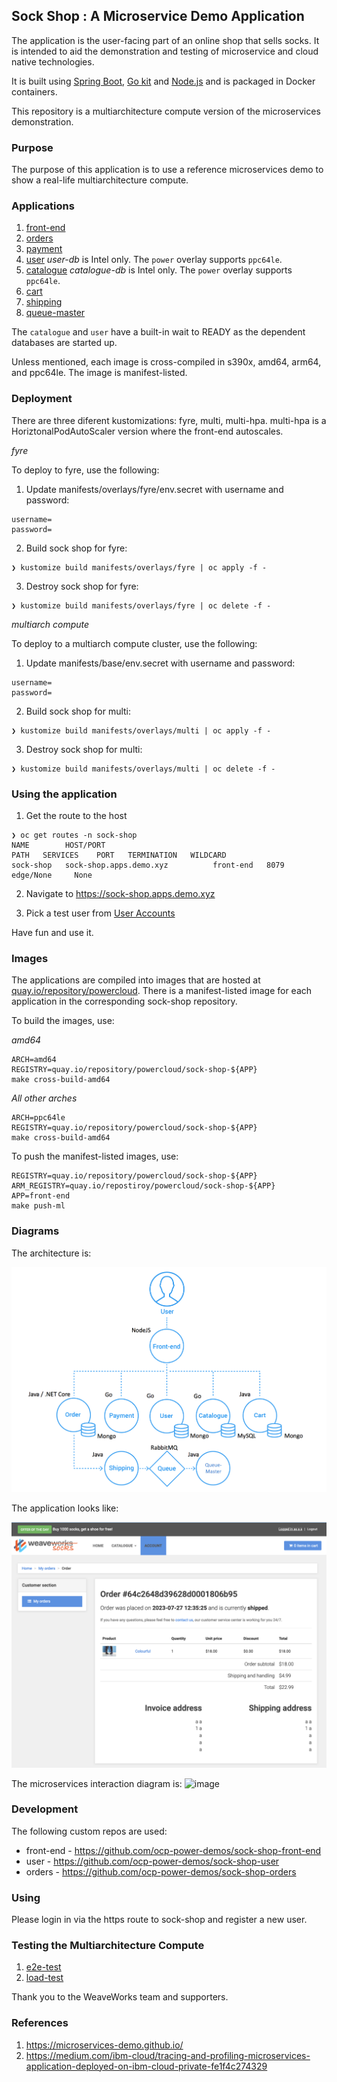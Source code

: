 ## Sock Shop : A Microservice Demo Application

The application is the user-facing part of an online shop that sells socks. It is intended to aid the demonstration and testing of microservice and cloud native technologies.

It is built using [Spring Boot](http://projects.spring.io/spring-boot/), [Go kit](http://gokit.io) and [Node.js](https://nodejs.org/) and is packaged in Docker containers.

This repository is a multiarchitecture compute version of the microservices demonstration.

### Purpose

The purpose of this application is to use a reference microservices demo to show a real-life multiarchitecture compute.

### Applications
1. [front-end](https://github.com/microservices-demo/front-end)
2. [orders](https://github.com/microservices-demo/orders)
3. [payment](https://github.com/microservices-demo/payment)
4. [user](https://github.com/microservices-demo/user)
*user-db* is Intel only. The `power` overlay supports `ppc64le`.
5. [catalogue](https://github.com/microservices-demo/catalogue) *catalogue-db* is Intel only. The `power` overlay supports `ppc64le`.
6. [cart](https://github.com/microservices-demo/carts)
7. [shipping](https://github.com/microservices-demo/shipping)
8. [queue-master](https://github.com/microservices-demo/queue-master)

The `catalogue` and `user` have a built-in wait to READY as the dependent databases are started up.

Unless mentioned, each image is cross-compiled in s390x, amd64, arm64, and ppc64le. The image is manifest-listed.

### Deployment

There are three diferent kustomizations: fyre, multi, multi-hpa. multi-hpa is a HoriztonalPodAutoScaler version where the front-end autoscales.

*fyre* 

To deploy to fyre, use the following:

1. Update manifests/overlays/fyre/env.secret with username and password:

```
username=
password=
```

2. Build sock shop for fyre:

```
❯ kustomize build manifests/overlays/fyre | oc apply -f - 
```

3. Destroy sock shop for fyre:

```
❯ kustomize build manifests/overlays/fyre | oc delete -f - 
```

*multiarch compute*

To deploy to a multiarch compute cluster, use the following:

1. Update manifests/base/env.secret with username and password:

```
username=
password=
```

2. Build sock shop for multi:

```
❯ kustomize build manifests/overlays/multi | oc apply -f - 
```

3. Destroy sock shop for multi:

```
❯ kustomize build manifests/overlays/multi | oc delete -f - 
```

### Using the application

1. Get the route to the host

```
❯ oc get routes -n sock-shop
NAME        HOST/PORT                                                 PATH   SERVICES    PORT   TERMINATION   WILDCARD
sock-shop   sock-shop.apps.demo.xyz          front-end   8079   edge/None     None
```

2. Navigate to https://sock-shop.apps.demo.xyz

3. Pick a test user from [User Accounts](https://microservices-demo.github.io/docs/user-accounts.html)

Have fun and use it.

### Images

The applications are compiled into images that are hosted at [quay.io/repository/powercloud](https://quay.io/repository/powercloud). There is a manifest-listed image for each application in the corresponding sock-shop repository.

To build the images, use: 

*amd64*

```
ARCH=amd64
REGISTRY=quay.io/repository/powercloud/sock-shop-${APP}
make cross-build-amd64
```

*All other arches*

```
ARCH=ppc64le
REGISTRY=quay.io/repository/powercloud/sock-shop-${APP}
make cross-build-amd64
```

To push the manifest-listed images, use:

```
REGISTRY=quay.io/repository/powercloud/sock-shop-${APP}
ARM_REGISTRY=quay.io/repostiroy/powercloud/sock-shop-${APP}
APP=front-end
make push-ml
```
### Diagrams

The architecture is:

![image.png](https://raw.githubusercontent.com/microservices-demo/microservices-demo.github.io/master/assets/Architecture.png)


The application looks like: 

![socks-orders.png](socks-orders.png)

The microservices interaction diagram is:
![image](https://github.com/ocp-power-demos/sock-shop-demo/assets/3016328/ec62c687-5609-4264-bc10-82b2b2003185)


### Development

The following custom repos are used: 

- front-end - https://github.com/ocp-power-demos/sock-shop-front-end
- user - https://github.com/ocp-power-demos/sock-shop-user
- orders - https://github.com/ocp-power-demos/sock-shop-orders


### Using

Please login in via the https route to sock-shop and register a new user.

### Testing the Multiarchitecture Compute
1. [e2e-test](https://github.com/microservices-demo/e2e-tests)
2. [load-test](https://github.com/microservices-demo/load-test)

Thank you to the WeaveWorks team and supporters.

### References
1. https://microservices-demo.github.io/
2. https://medium.com/ibm-cloud/tracing-and-profiling-microservices-application-deployed-on-ibm-cloud-private-fe1f4c274329
